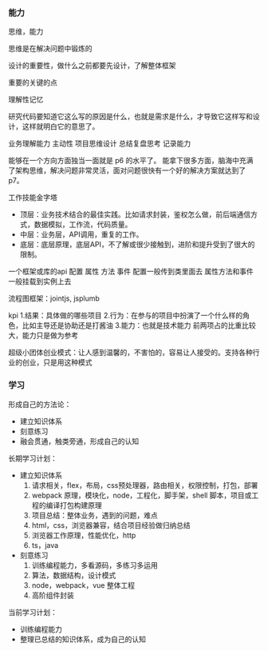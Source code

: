 ### 能力

思维，能力

思维是在解决问题中锻炼的

设计的重要性，做什么之前都要先设计，了解整体框架

重要的关键的点

理解性记忆

研究代码要知道它这么写的原因是什么，也就是需求是什么，才导致它这样写和设计，这样就明白它的意思了。

业务理解能力
主动性
项目思维设计
总结复盘思考
记录能力

能够在一个方向方面独当一面就是 p6 的水平了。
能拿下很多方面，脑海中充满了架构思维，解决问题非常灵活，面对问题很快有一个好的解决方案就达到了p7。

工作技能金字塔

* 顶层：业务技术结合的最佳实践。比如请求封装，鉴权怎么做，前后端通信方式，数据模拟，工作流，代码质量。
* 中层：业务层，API调用，重复的工作。
* 底层：底层原理，底层API，不了解或很少接触到，进阶和提升受到了很大的限制。

一个框架或库的api
配置
属性
方法
事件
配置一般传到类里面去
属性方法和事件一般挂载到实例上去

流程图框架：jointjs, jsplumb

kpi
1.结果：具体做的哪些项目
2.行为：在参与的项目中扮演了一个什么样的角色，比如主导还是协助还是打酱油
3.能力：也就是技术能力
前两项占的比重比较大，能力只是做为参考

超级小团体创业模式：让人感到温馨的，不害怕的，容易让人接受的。支持各种行业的创业，只是用这种模式



### 学习

形成自己的方法论：

* 建立知识体系
* 刻意练习
* 融会贯通，触类旁通，形成自己的认知

长期学习计划：

* 建立知识体系
  1. 请求相关，flex，布局，css预处理器，路由相关，权限控制，打包，部署
  2. webpack 原理，模块化，node，工程化，脚手架，shell 脚本，项目或工程的编译打包构建原理
  3. 项目总结：整体业务，遇到的问题，难点
  4. html，css，浏览器兼容，结合项目经验做归纳总结
  5. 浏览器工作原理，性能优化，http
  6. ts，java
* 刻意练习
  1. 训练编程能力，多看源码，多练习多运用
  2. 算法，数据结构，设计模式
  3. node，webpack，vue 整体工程
  4. 高阶组件封装

当前学习计划：

* 训练编程能力
* 整理已总结的知识体系，成为自己的认知